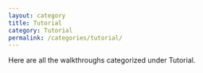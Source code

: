 ```yaml
---
layout: category
title: Tutorial
category: Tutorial
permalink: /categories/tutorial/
---
```


Here are all the walkthroughs categorized under Tutorial.